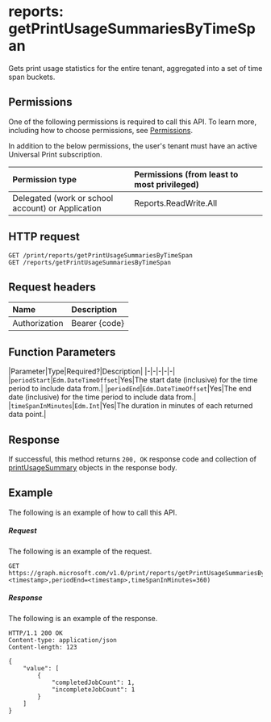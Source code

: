 # reports: getPrintUsageSummariesByTimeSpan

Gets print usage statistics for the entire tenant, aggregated into a set of time span buckets.

## Permissions
One of the following permissions is required to call this API. To learn more, including how to choose permissions, see [Permissions](../../../concepts/permissions_reference.md).

In addition to the below permissions, the user's tenant must have an active Universal Print subscription.

|Permission type                        | Permissions (from least to most privileged)              |
|:--------------------------------------|:---------------------------------------------------------|
|Delegated (work or school account) or Application | Reports.ReadWrite.All |

## HTTP request
<!-- { "blockType": "ignored" } -->
```http
GET /print/reports/getPrintUsageSummariesByTimeSpan
GET /reports/getPrintUsageSummariesByTimeSpan
```
## Request headers
| Name          | Description   |
|:--------------|:--------------|
| Authorization | Bearer {code} |

## Function Parameters

|Parameter|Type|Required?|Description|
|-|-|-|-|-|
|`periodStart`|`Edm.DateTimeOffset`|Yes|The start date (inclusive) for the time period to include data from.|
|`periodEnd`|`Edm.DateTimeOffset`|Yes|The end date (inclusive) for the time period to include data from.|
|`timeSpanInMinutes`|`Edm.Int`|Yes|The duration in minutes of each returned data point.|

## Response
If successful, this method returns `200, OK` response code and collection of [printUsageSummary](../resources/printusagesummary.md) objects in the response body.

## Example
The following is an example of how to call this API.
##### Request
The following is an example of the request.
<!-- {
  "blockType": "request",
  "name": "reports_getprintusagesummariesbytimespan"
}-->
```http
GET https://graph.microsoft.com/v1.0/print/reports/getPrintUsageSummariesByTimeSpan(periodStart=<timestamp>,periodEnd=<timestamp>,timeSpanInMinutes=360)
```

##### Response
The following is an example of the response. 
<!-- {
  "blockType": "response",
  "truncated": true,
  "@odata.type": "microsoft.graph.None"
} -->
```http
HTTP/1.1 200 OK
Content-type: application/json
Content-length: 123

{
    "value": [
        {
            "completedJobCount": 1,
            "incompleteJobCount": 1
        }
    ]
}
```

<!-- uuid: 8fcb5dbc-d5aa-4681-8e31-b001d5168d79
2015-10-25 14:57:30 UTC -->
<!-- {
  "type": "#page.annotation",
  "description": "printJob: getPrintUsageSummariesByTimeSpan",
  "keywords": "",
  "section": "documentation",
  "tocPath": ""
}-->